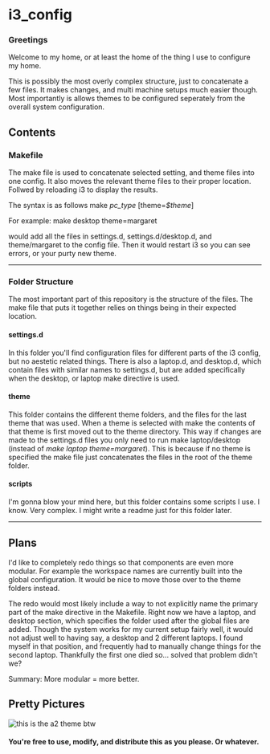 # i3_config

### Greetings
Welcome to my home, or at least the home of the thing I use to configure my home.

This is possibly the most overly complex structure, just to concatenate a few files. It makes changes, and multi machine setups much easier though. Most importantly is allows themes to be configured seperately from the overall system configuration.

## Contents
### Makefile
The make file is used to concatenate selected setting, and theme files into one config. It also moves the relevant theme files to their proper location. Follwed by reloading i3 to display the results.

The syntax is as follows
    make *pc_type* [theme=*$theme*]

For example:
    make desktop theme=margaret

would add all the files in settings.d, settings.d/desktop.d, and theme/margaret to the config file. Then it would restart i3 so you can see errors, or your purty new theme.

---

### Folder Structure

The most important part of this repository is the structure of the files. The make file that puts it together relies on things being in their expected location.

#### settings.d
In this folder you'll find configuration files for different parts of the i3 config, but no aestetic related things. There is also a laptop.d, and desktop.d, which contain files with similar names to settings.d, but are added specifically when the desktop, or laptop make directive is used.

#### theme
This folder contains the different theme folders, and the files for the last theme that was used. When a theme is selected with make the contents of that theme is first moved out to the theme directory. This way if changes are made to the settings.d files you only need to run make laptop/desktop (instead of *make laptop theme=margaret*). This is because if no theme is specified the make file just concatenates the files in the root of the theme folder.

#### scripts
I'm gonna blow your mind here, but this folder contains some scripts I use. I know. Very complex. I might write a readme just for this folder later.

---

## Plans

I'd like to completely redo things so that components are even more modular. For example the workspace names are currently built into the global configuration. It would be nice to move those over to the theme folders instead.


The redo would most likely include a way to not explicitly name the primary part of the make directive in the Makefile. Right now we have a laptop, and desktop section, which specifies the folder used after the global files are added. Though the system works for my current setup fairly well, it would not adjust well to having say, a desktop and 2 different laptops. I found myself in that position, and frequently had to manually change things for the second laptop. Thankfully the first one died so... solved that problem didn't we?


Summary: More modular = more better.

## Pretty Pictures
![this is the a2 theme btw](http://i.imgur.com/nuKaTbQ.jpg)

#### You're free to use, modify, and distribute this as you please. Or whatever.
